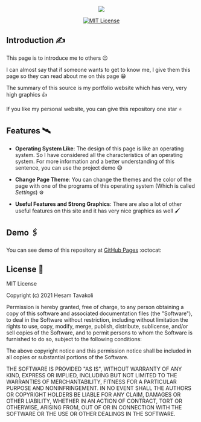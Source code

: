 <p align="center">
  <img src="http://4.bp.blogspot.com/-kShj43qp1JU/V-Tu_TmUfiI/AAAAAAAAAJM/ph6o1uw6AkQ1m6IBhYHd6DkhdndJGf4VgCK4B/s400/portfolio-banner.jpg" />
</p>

<p align="center">
  <a href="/Liecense">
    <img src="https://img.shields.io/github/license/1nj3ct0rrr/1nj3ct0rrr.github.io.svg" alt="MIT License" />
  </a>
</p>

## Introduction ✍️

This page is to introduce me to others 😉

I can almost say that if someone wants to get to know me, I give them this page so they can read about me on this page 😁

The summary of this source is my portfolio website which has very, very high graphics 👍

If you like my personal website, you can give this repository one star ⭐

## Features 🛰️

- **Operating System Like**: The design of this page is like an operating system. So I have considered all the characteristics of an operating system. For more information and a better understanding of this sentence, you can use the project demo 😅

- **Change Page Theme**: You can change the themes and the color of the page with one of the programs of this operating system (Which is called *Settings*) ⚙️

- **Useful Features and Strong Graphics**: There are also a lot of other useful features on this site and it has very nice graphics as well 🖌️

## Demo 🖇️

You can see demo of this repository at [GitHub Pages](https://1nj3ct0rrr.github.io) :octocat:

## License 📄

MIT License

Copyright (c) 2021 Hesam Tavakoli

Permission is hereby granted, free of charge, to any person obtaining a copy
of this software and associated documentation files (the "Software"), to deal
in the Software without restriction, including without limitation the rights
to use, copy, modify, merge, publish, distribute, sublicense, and/or sell
copies of the Software, and to permit persons to whom the Software is
furnished to do so, subject to the following conditions:

The above copyright notice and this permission notice shall be included in all
copies or substantial portions of the Software.

THE SOFTWARE IS PROVIDED "AS IS", WITHOUT WARRANTY OF ANY KIND, EXPRESS OR
IMPLIED, INCLUDING BUT NOT LIMITED TO THE WARRANTIES OF MERCHANTABILITY,
FITNESS FOR A PARTICULAR PURPOSE AND NONINFRINGEMENT. IN NO EVENT SHALL THE
AUTHORS OR COPYRIGHT HOLDERS BE LIABLE FOR ANY CLAIM, DAMAGES OR OTHER
LIABILITY, WHETHER IN AN ACTION OF CONTRACT, TORT OR OTHERWISE, ARISING FROM,
OUT OF OR IN CONNECTION WITH THE SOFTWARE OR THE USE OR OTHER DEALINGS IN THE
SOFTWARE.

